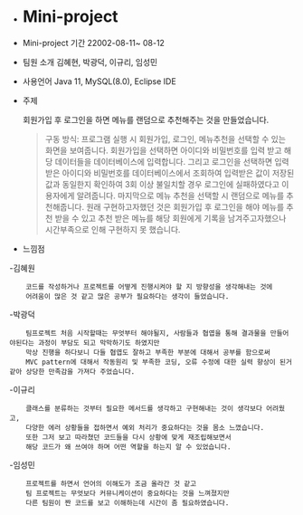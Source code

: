 * # Mini-project

* Mini-project 기간
22002-08-11~ 08-12

* 팀원 소개
김혜현, 박광덕, 이규리, 임성민

* 사용언어
Java 11, MySQL(8.0), Eclipse IDE

* 주제 
  
  회원가입 후 로그인을 하면 메뉴를 랜덤으로 추천해주는 것을 만들었습니다. 

  >구동 방식: 프로그램 실행 시 회원가입, 로그인, 메뉴추천을 선택할 수 있는 화면을 보여줍니다.
  회원가입을 선택하면 아이디와 비밀번호를 입력 받고 해당 데이터들을 데이터베이스에 입력합니다.
  그리고 로그인을 선택하면 입력받은 아이디와 비밀번호를 데이터베이스에서 조회하여 입력받은 값이 저장된 값과 동일한지 확인하여 3회 이상 불일치할 경우 로그인에 실패하였다고    이용자에게 알려줍니다.
  마지막으로 메뉴 추천을 선택할 시 랜덤으로 메뉴를 추천해줍니다.
  원래 구현하고자했던 것은 회원가입 후 로그인을 해야 메뉴를 추천 받을 수 있고 추천 받은 메뉴를 해당 회원에게 기록을 남겨주고자했으나 
  시간부족으로 인해 구현하지 못 했습니다.



* 느낌점


-김혜원

        코드를 작성하거나 프로젝트를 어떻게 진행시켜야 할 지 방향성을 생각해내는 것에 
        어려움이 많은 것 같고 많은 공부가 필요하다는 생각이 들었습니다.

-박광덕
   
        팀프로젝트 처음 시작할때는 무엇부터 해야될지, 사람들과 협엽을 통해 결과물을 만들어야된다는 과정이 부담도 되고 막막하기도 하였지만 
        막상 진행을 하다보니 다들 협엽도 잘하고 부족한 부분에 대해서 공부를 함으로써 
        MVC pattern에 대해서 작동원리 및 부족한 코딩, 오류 수정에 대한 실력 향상이 된거같아 상당한 만족감을 가져다 주었습니다.     
        
-이규리
        
        클래스를 분류하는 것부터 필요한 메서드를 생각하고 구현해내는 것이 생각보다 어려웠고, 
        다양한 에러 상황들을 접하면서 예외 처리가 중요하다는 것을 몸소 느꼈습니다. 
        또한 그저 보고 따라쳤던 코드들을 다시 상황에 맞게 재조립해보면서 
        해당 코드가 왜 쓰여야 하며 어떤 역할을 하는지 알 수 있었습니다.
-임성민
        
        프로젝트를 하면서 언어의 이해도가 조금 올라간 것 같고
        팀 프로젝트는 무엇보다 커뮤니케이션이 중요하다는 것을 느껴졌지만
        다른 팀원이 짠 코드를 보고 이해하는데 시간이 좀 필요하였습니다.

